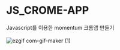 # JS_CROME-APP
Javascript를 이용한 momentum 크롬앱 만들기
<br/><br/>
![ezgif com-gif-maker (1)](https://user-images.githubusercontent.com/89075605/140634672-1c653296-fa2b-40fb-82ef-203eda15f224.gif)
